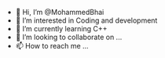 - 👋 Hi, I’m @MohammedBhai
- 👀 I’m interested in Coding and development 
- 🌱 I’m currently learning C++ 
- 💞️ I’m looking to collaborate on ...
- 📫 How to reach me ...

<!---
MohammedBhai/MohammedBhai is a ✨ special ✨ repository because its `README.md` (this file) appears on your GitHub profile.
You can click the Preview link to take a look at your changes.
--->
